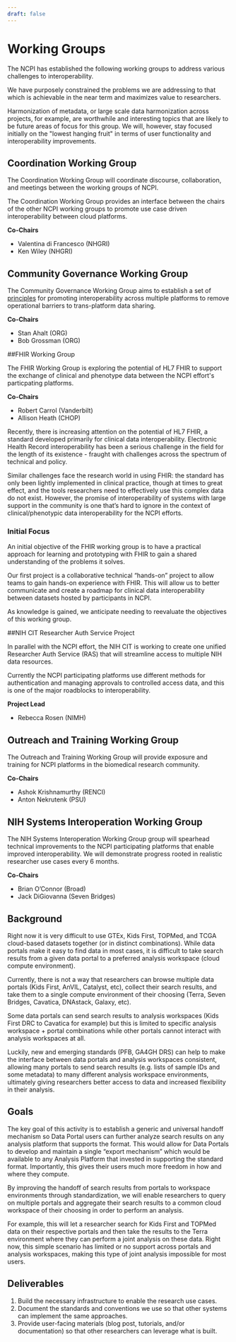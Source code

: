 ```yaml
---
draft: false
---
```



# Working Groups
The NCPI has established the following working groups to address various challenges to interoperability.

We have purposely constrained the problems we are addressing to that which is achievable in the near term and maximizes value to researchers.
 
Harmonization of metadata, or large scale data harmonization across projects, for example, are worthwhile and interesting topics that are likely to be future areas of focus for this group.  We will, however, stay focused initially on the "lowest hanging fruit" in terms of user functionality and interoperability improvements.


## Coordination Working Group

<hero small>The Coordination Working Group will coordinate discourse, collaboration, and meetings between the working groups of NCPI.</hero> 

The Coordination Working Group provides an interface between the chairs of the other NCPI working groups to promote use case driven interoperability between cloud platforms. 

**Co-Chairs**
- Valentina di Francesco (NHGRI)
- Ken Wiley (NHGRI)

## Community Governance Working Group

 <hero small>The Community Governance Working Group aims to establish a set of [principles](/ncpi/interoperating-principles) for promoting interoperability across multiple platforms to remove operational barriers to trans-platform data sharing.</hero>

**Co-Chairs**
- Stan Ahalt (ORG)
- Bob Grossman (ORG)
 

##FHIR Working Group

<hero small>The FHIR Working Group is exploring the potential of HL7 FHIR to support the exchange of clinical and phenotype data between the NCPI effort's particpating platforms.</hero>

**Co-Chairs**
- Robert Carrol (Vanderbilt)
- Allison Heath (CHOP)

Recently, there is increasing attention on the potential of HL7 FHIR, a standard developed primarily for clinical data interoperability. Electronic Health Record interoperability has been a serious challenge in the field for the length of its existence - fraught with challenges across the spectrum of technical and policy.
 
 Similar challenges face the research world in using FHIR: the standard has only been lightly implemented in clinical practice, though at times to great effect, and the tools researchers need to effectively use this complex data do not exist. However, the promise of interoperability of systems with large support in the community is one that’s hard to ignore in the context of clinical/phenotypic data interoperability for the NCPI efforts. 

### Initial Focus
An initial objective of the FHIR working group is to have a practical approach for learning and prototyping with FHIR to gain a shared understanding of the problems it solves.
 
 Our first project is a collaborative technical “hands-on” project to allow teams to gain hands-on experience with FHIR. This will allow us to better communicate and create a roadmap for clinical data interoperability between datasets hosted by participants in NCPI. 
 
 As knowledge is gained, we anticipate needing to reevaluate the objectives of this working group. 
 
 
##NIH CIT Researcher Auth Service Project
 
<hero small>In parallel with the NCPI effort, the NIH CIT is working to create one unified Researcher Auth Service (RAS) that will streamline access to multiple NIH data resources.  </hero>
 
Currently the NCPI participating platforms use different methods for authentication and managing approvals to controlled access data, and this is one of the major roadblocks to interoperability.
  
**Project Lead**
- Rebecca Rosen (NIMH)


## Outreach and Training Working Group

<hero small>The Outreach and Training Working Group will provide exposure and training for NCPI platforms in the biomedical research community. </hero>

**Co-Chairs**
- Ashok Krishnamurthy (RENCI)
- Anton Nekrutenk (PSU)

## NIH Systems Interoperation Working Group

<hero small>The NIH Systems Interoperation Working Group group will spearhead technical improvements to the NCPI participating platforms that enable improved interoperability.  We will demonstrate progress rooted in realistic researcher use cases every 6 months.</hero>

**Co-Chairs**
- Brian O’Connor (Broad)
- Jack DiGiovanna (Seven Bridges)


## Background

Right now it is very difficult to use GTEx, Kids First, TOPMed, and TCGA cloud-based datasets together (or in distinct combinations).  While data portals make it easy to find data in most cases, it is difficult to take search results from a given data portal to a preferred analysis workspace (cloud compute environment). 
 
 Currently, there is not a way that researchers can browse multiple data portals (Kids First, AnVIL, Catalyst, etc), collect their search results, and take them to a single compute environment of their choosing (Terra, Seven Bridges, Cavatica, DNAstack, Galaxy, etc).
   
  Some data portals can send search results to analysis workspaces (Kids First DRC to Cavatica for example) but this is limited to specific analysis workspace + portal combinations while other portals cannot interact with analysis workspaces at all.


Luckily, new and emerging standards (PFB, GA4GH DRS) can help to make the interface between data portals and analysis workspaces consistent, allowing many portals to send search results (e.g. lists of sample IDs and some metadata) to many different analysis workspace environments, ultimately giving researchers better access to data and increased flexibility in their analysis.


## Goals
The key goal of this activity is to establish a generic and universal handoff mechanism so Data Portal users can further analyze search results on any analysis platform that supports the format.  This would allow for Data Portals to develop and maintain a single “export mechanism” which would be available to any Analysis Platform that invested in supporting the standard format. Importantly, this gives their users much more freedom in how and where they compute.

 
 By improving the handoff of search results from portals to workspace environments through standardization, we will enable researchers to query on multiple portals and aggregate their search results to a common cloud workspace of their choosing in order to perform an analysis. 
 
 For example, this will let a researcher search for Kids First and TOPMed data on their respective portals and then take the results to the Terra environment where they can perform a joint analysis on these data. Right now, this simple scenario has limited or no support across portals and analysis workspaces, making this type of joint analysis impossible for most users.


## Deliverables

1. Build the necessary infrastructure to enable the research use cases.
1. Document the standards and conventions we use so that other systems can implement the same approaches.
1. Provide user-facing materials (blog post, tutorials, and/or documentation) so that other researchers can leverage what is built.





